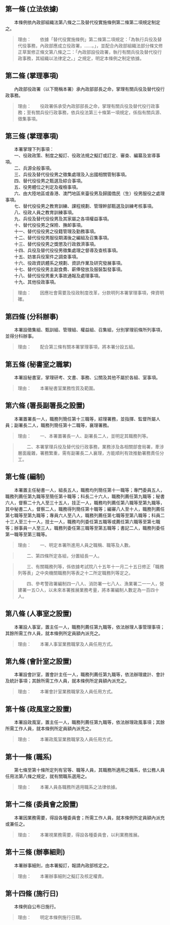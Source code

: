 第一條 (立法依據)
-----------------
　　本條例依內政部組織法第八條之二及替代役實施條例第二條第二項規定制定之。  
> 理由：　　依據「替代役實施條例」第二條第二項規定：「為執行兵役及替代役事務，內政部應成立役政署，……。」，並配合內政部組織法部分條文修正草案修正條文第八條之二：「內政部設役政署，執行有關兵役及替代役行政事務，其組織以法律定之。」之規定，明定本條例之制定依據。



第二條 (掌理事項)
-----------------
　　內政部役政署（以下簡稱本署）承內政部部長之命，掌理有關兵役及替代役行政事務。  
> 理由：　　役政署係承受內政部部長之命，掌理有關兵役及替代役行政事務；至有關兵役行政事務，依兵役法第三十條第一項規定，係指有關兵源、徵集事項。



第三條 (掌理事項)
-----------------
　　本署掌理下列事項：  
　　一、役政政策、制度之擬訂、役政法規之擬訂或訂定、審查、編纂及宣導事項。  
　　二、兵源全般事項。  
　　三、兵役及替代役役男之徵集處理及入出國相關管制事項。  
　　四、替代役役男之甄選及綜合事項。  
　　五、役男體位之判定及複檢事項。  
　　六、由大陸地區或香港、澳門地區來臺役男及歸國僑民（生）役男服役之處理事項。  
　　七、替代役役男之教育訓練、課程規劃、管理幹部甄選及訓練考核事項。  
　　八、役政人員之教育訓練事項。  
　　九、兵役及替代役役男及其家屬之各項權益事項。  
　　十、替代役役男之保險、撫卹事項。  
　　十一、替代役役男之役籍管理及勤務事項。  
　　十二、替代役役男服役期滿後之編組及召集事項。  
　　十三、替代役役男之獎懲及行政救濟事項。  
　　十四、兵役及替代役役男徵集處理之督導及查核事項。  
　　十五、妨害兵役案件之調查事項。  
　　十六、役政資訊體系之規劃、資訊作業及研究發展事項。  
　　十七、替代役役男主副食費、薪俸發放及服裝製發事項。  
　　十八、替代役役男重大事故通報及處理事項。  
　　十九、其他役政事項。  
> 理由：　　因應社會需要及役政制度改革，分款明列本署掌理事項，俾資明確。



第四條 (分科辦事)
-----------------
　　本署設徵集組、甄訓組、管理組、權益組、召集組，分別掌理前條所列事項，並得分科辦事。  
> 理由：　　配合第三條有關本署掌理事項，將本署分設五組。



第五條 (秘書室之職掌)
---------------------
　　本署設秘書室，掌理研考、文書、事務、公關及其他不屬於各組、室事項。  
> 理由：　　本署秘書室業務性質及範圍。



第六條 (署長副署長之設置)
-------------------------
　　本署置署長一人，職務列簡任第十三職等，綜理署務，並指揮、監督所屬人員；副署長二人，職務列簡任第十二職等，襄理署務。  
> 理由：　　一、本署置署長一人、副署長二人，並明定其職務列等。

> 　　二、本署掌理兵役及替代役行政事務，業務涉及各相關部會局署，牽涉層面龐雜，署務繁重，需有副署長二人襄理，方能順利有效推動署務責任分工。



第七條 (編制)
-------------
　　本署置主任秘書一人，組長五人，職務均列簡任第十一職等；專門委員五人，職務列薦任第九職等至簡任第十職等；科長二十六人，職務列薦任第九職等；秘書六人，督察二十九人至三十五人，技正一人，職務均列薦任第八職等至第九職等，其中秘書二人，督察二人，職務得列簡任第十職等；編審八人至十人，職務列薦任第七職等至第九職等；專員六人至八人，職務列薦任第七職等至第八職等；科員二十三人至三十一人，技士一人，職務均列委任第五職等或薦任第六職等至第七職等；辦事員一人至三人，職務列委任第三職等至第五職等；書記二人，職務列委任第一職等至第三職等。  
> 理由：　　一、明定本署所進用人員之職稱、職等及人數。

> 　　二、第四條所定各組，分置組長一人。

> 　　三、有關職務列等，係依據考試院八十五年十一月二十五日修正「職務列等表」之中央機關職務列等表之十二所定職務列等定之。

> 　　四、參考警政署編制四一八人、消防署一七八人、漁業署二一一人，營建署一五○人，以未來本署推展業務考量，將本署編制人數定為一百四十人。



第八條 (人事室之設置)
---------------------
　　本署設人事室，置主任一人，職務列薦任第九職等，依法辦理人事管理事項；其餘所需工作人員，就本條例所定員額內派充之。  
> 理由：　　本署人事室業務職掌及人員任用方式。



第九條 (會計室之設置)
---------------------
　　本署設會計室，置會計主任一人，職務列薦任第九職等，依法辦理歲計、會計及統計事項；其餘所需工作人員，就本條例所定員額內派充之。  
> 理由：　　本署會計室業務職掌及人員任用方式。



第十條 (政風室之設置)
---------------------
　　本署設政風室，置主任一人，職務列薦任第九職等，依法辦理政風事項；其餘所需工作人員，就本條例所定員額內派充之。  
> 理由：　　本署政風室業務職掌及人員任用方式。



第十一條 (職系)
---------------
　　第七條至第十條所定列有官等、職等人員，其職務所適用之職系，依公務人員任用法第八條之規定，就有關職系選用之。  
> 理由：　　本署人員各職務所適用職系之法律依據。



第十二條 (委員會之設置)
-----------------------
　　本署因業務需要，得設各種委員會；所需工作人員，就本條例所定員額內派充或兼任之。  
> 理由：　　本署視業務需要，得設各種委員會，以利業務推展。



第十三條 (辦事細則)
-------------------
　　本署辦事細則，由本署擬訂，報請內政部核定之。  
> 理由：　　本署辦事細則之擬訂及核定權責。



第十四條 (施行日)
-----------------
　　本條例自公布日施行。  
> 理由：　　明定本條例施行日期。